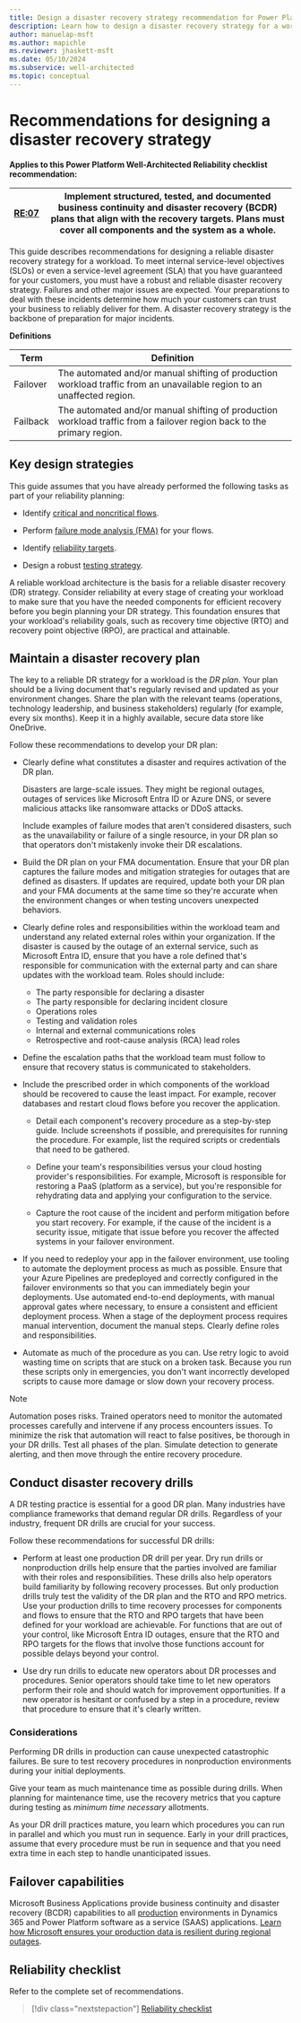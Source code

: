 ```yaml
---
title: Design a disaster recovery strategy recommendation for Power Platform workloads
description: Learn how to design a disaster recovery strategy for a workload and prepare to handle incidents and outages. 
author: manuelap-msft
ms.author: mapichle
ms.reviewer: jhaskett-msft
ms.date: 05/10/2024
ms.subservice: well-architected
ms.topic: conceptual
---
```


# Recommendations for designing a disaster recovery strategy

**Applies to this Power Platform Well-Architected Reliability checklist recommendation:**

|[RE:07](checklist.md)| **Implement structured, tested, and documented business continuity and disaster recovery (BCDR) plans that align with the recovery targets. Plans must cover all components and the system as a whole.**  |
|---|---|

This guide describes recommendations for designing a reliable disaster recovery strategy for a workload. To meet internal service-level objectives (SLOs) or even a service-level agreement (SLA) that you have guaranteed for your customers, you must have a robust and reliable disaster recovery strategy. Failures and other major issues are expected. Your preparations to deal with these incidents determine how much your customers can trust your business to reliably deliver for them. A disaster recovery strategy is the backbone of preparation for major incidents.

**Definitions**

| Term | Definition |
| --- | --- |
| Failover | The automated and/or manual shifting of production workload traffic from an unavailable region to an unaffected region. |
| Failback | The automated and/or manual shifting of production workload traffic from a failover region back to the primary region. |

## Key design strategies

This guide assumes that you have already performed the following tasks as part of your reliability planning:

- Identify [critical and noncritical flows](identify-flows.md).

- Perform [failure mode analysis (FMA)](failure-mode-analysis.md) for your flows.

- Identify [reliability targets](metrics.md).

- Design a robust [testing strategy](testing-strategy.md).

A reliable workload architecture is the basis for a reliable disaster recovery (DR) strategy. Consider reliability at every stage of creating your workload to make sure that you have the needed components for efficient recovery before you begin planning your DR strategy. This foundation ensures that your workload's reliability goals, such as recovery time objective (RTO) and recovery point objective (RPO), are practical and attainable.

## Maintain a disaster recovery plan

The key to a reliable DR strategy for a workload is the *DR plan*. Your plan should be a living document that's regularly revised and updated as your environment changes. Share the plan with the relevant teams (operations, technology leadership, and business stakeholders) regularly (for example, every six months). Keep it in a highly available, secure data store like OneDrive.

Follow these recommendations to develop your DR plan:

- Clearly define what constitutes a disaster and requires activation of the DR plan.

    Disasters are large-scale issues. They might be regional outages, outages of services like Microsoft Entra ID or Azure DNS, or severe malicious attacks like ransomware attacks or DDoS attacks.

    Include examples of failure modes that aren't considered disasters, such as the unavailability or failure of a single resource, in your DR plan so that operators don't mistakenly invoke their DR escalations.

- Build the DR plan on your FMA documentation. Ensure that your DR plan captures the failure modes and mitigation strategies for outages that are defined as disasters. If updates are required, update both your DR plan and your FMA documents at the same time so they're accurate when the environment changes or when testing uncovers unexpected behaviors.

- Clearly define roles and responsibilities within the workload team and understand any related external roles within your organization. If the disaster is caused by the outage of an external service, such as Microsoft Entra ID, ensure that you have a role defined that's responsible for communication with the external party and can share updates with the workload team. Roles should include:

  - The party responsible for declaring a disaster
  - The party responsible for declaring incident closure
  - Operations roles
  - Testing and validation roles
  - Internal and external communications roles
  - Retrospective and root-cause analysis (RCA) lead roles

- Define the escalation paths that the workload team must follow to ensure that recovery status is communicated to stakeholders.

- Include the prescribed order in which components of the workload should be recovered to cause the least impact. For example, recover databases and restart cloud flows before you recover the application.

  - Detail each component's recovery procedure as a step-by-step guide. Include screenshots if possible, and prerequisites for running the procedure. For example, list the required scripts or credentials that need to be gathered.

  - Define your team's responsibilities versus your cloud hosting provider's responsibilities. For example, Microsoft is responsible for restoring a PaaS (platform as a service), but you're responsible for rehydrating data and applying your configuration to the service.

  - Capture the root cause of the incident and perform mitigation before you start recovery. For example, if the cause of the incident is a security issue, mitigate that issue before you recover the affected systems in your failover environment.

- If you need to redeploy your app in the failover environment, use tooling to automate the deployment process as much as possible. Ensure that your Azure Pipelines are predeployed and correctly configured in the failover environments so that you can immediately begin your deployments. Use automated end-to-end deployments, with manual approval gates where necessary, to ensure a consistent and efficient deployment process. When a stage of the deployment process requires manual intervention, document the manual steps. Clearly define roles and responsibilities.

- Automate as much of the procedure as you can. Use retry logic to avoid wasting time on scripts that are stuck on a broken task. Because you run these scripts only in emergencies, you don't want incorrectly developed scripts to cause more damage or slow down your recovery process.

> [!NOTE]
> Automation poses risks. Trained operators need to monitor the automated processes carefully and intervene if any process encounters issues. To minimize the risk that automation will react to false positives, be thorough in your DR drills. Test all phases of the plan. Simulate detection to generate alerting, and then move through the entire recovery procedure.

## Conduct disaster recovery drills

A DR testing practice is essential for a good DR plan. Many industries have compliance frameworks that demand regular DR drills. Regardless of your industry, frequent DR drills are crucial for your success.

Follow these recommendations for successful DR drills:

- Perform at least one production DR drill per year. Dry run drills or nonproduction drills help ensure that the parties involved are familiar with their roles and responsibilities. These drills also help operators build familiarity by following recovery processes. But only production drills truly test the validity of the DR plan and the RTO and RPO metrics. Use your production drills to time recovery processes for components and flows to ensure that the RTO and RPO targets that have been defined for your workload are achievable. For functions that are out of your control, like Microsoft Entra ID outages, ensure that the RTO and RPO targets for the flows that involve those functions account for possible delays beyond your control.

- Use dry run drills to educate new operators about DR processes and procedures. Senior operators should take time to let new operators perform their role and should watch for improvement opportunities. If a new operator is hesitant or confused by a step in a procedure, review that procedure to ensure that it's clearly written.

### Considerations

Performing DR drills in production can cause unexpected catastrophic failures. Be sure to test recovery procedures in nonproduction environments during your initial deployments.

Give your team as much maintenance time as possible during drills. When planning for maintenance time, use the recovery metrics that you capture during testing as *minimum time necessary* allotments.

As your DR drill practices mature, you learn which procedures you can run in parallel and which you must run in sequence. Early in your drill practices, assume that every procedure must be run in sequence and that you need extra time in each step to handle unanticipated issues.

## Failover capabilities

Microsoft Business Applications provide business continuity and disaster recovery (BCDR) capabilities to all [production](/power-platform/admin/environments-overview) environments in Dynamics 365 and Power Platform software as a service (SAAS) applications. [Learn how Microsoft ensures your production data is resilient during regional outages](/power-platform/admin/business-continuity-disaster-recovery).

## Reliability checklist

Refer to the complete set of recommendations.

> [!div class="nextstepaction"]
> [Reliability checklist](checklist.md)